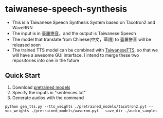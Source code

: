 # taiwanese-speech-synthesis

* This is a Taiwanese Speech Synthesis System based on Tacotron2 and WaveRNN
* The input is in [臺羅拼音](https://zh.wikipedia.org/wiki/%E8%87%BA%E7%81%A3%E9%96%A9%E5%8D%97%E8%AA%9E%E7%BE%85%E9%A6%AC%E5%AD%97%E6%8B%BC%E9%9F%B3%E6%96%B9%E6%A1%88)，and the output is Taiwanese Speech
* The model that translate from Chinese(中文，華語) to 臺羅拼音 will be released soon
* The trained TTS model can be combined with [TaiwaneseTTS](https://github.com/ga642381/TaiwaneseTTS), so that we will have a awesome GUI interface. I intend to merge these two repositories into one in the future

## Quick Start

1. Download [pretrained models](https://drive.google.com/drive/folders/1jLlJtP7BxLgTaoFqiNS_PD2GTLVXfdk9?usp=sharing)
2. Specify the inputs in "sentences.txt"
3. Generate audios with the command
```
python gen_tts.py --tts_weights ./pretrained_models/tacotron2.pyt --voc_weights ./pretrained_models/wavernn.pyt --save_dir ./audio_samples
```

